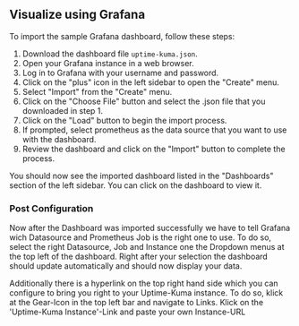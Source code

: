 ## Visualize using Grafana

To import the sample Grafana dashboard, follow these steps:

1. Download the dashboard file `uptime-kuma.json`.
2. Open your Grafana instance in a web browser.
3. Log in to Grafana with your username and password.
4. Click on the "plus" icon in the left sidebar to open the "Create" menu.
5. Select "Import" from the "Create" menu.
6. Click on the "Choose File" button and select the .json file that you downloaded in step 1.
7. Click on the "Load" button to begin the import process.
8. If prompted, select prometheus as the data source that you want to use with the dashboard.
9. Review the dashboard and click on the "Import" button to complete the process.

You should now see the imported dashboard listed in the "Dashboards" section of the left sidebar. You can click on the
dashboard to view it.


### Post Configuration

Now after the Dashboard was imported successfully we have to tell Grafana wich Datasource and Prometheus Job is the right one to use. To do so, select the right Datasource, Job and Instance one the Dropdown menus at the top left of the dashboard. Right after your selection the dashboard should update automatically and should now display your data.

Additionally there is a hyperlink on the top right hand side which you can configure to bring you right to your Uptime-Kuma instance. To do so, klick at the Gear-Icon in the top left bar and navigate to Links. Klick on the 'Uptime-Kuma Instance'-Link and paste your own Instance-URL
